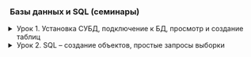 ### Базы данных и SQL (семинары)

<details class="desc"><summary>Урок 1. Установка СУБД, подключение к БД, просмотр и создание таблиц</summary>

[Работа во время семинара](work1)\
[Домашнее задание](home1)

```text
1. Создайте таблицу с мобильными телефонами, используя графический интерфейс. Заполните БД данными
2. Выведите название, производителя и цену для товаров, количество которых превышает 2
3. Выведите весь ассортимент товаров марки “Samsung”
4. Выведите информацию о телефонах, где суммарный чек больше 100 000 и меньше 145 000**

*** С помощью регулярных выражений найти (можно использовать операторы “LIKE”, “RLIKE” для 4.3):
4.1. Товары, в которых есть упоминание "Iphone"
4.2. "Galaxy"
4.3. Товары, в которых есть ЦИФРЫ
4.4. Товары, в которых есть ЦИФРА "8"
```

</details>
<details class="desc"><summary>Урок 2. SQL – создание объектов, простые запросы выборки</summary>

[Работа во время семинара](work2)\
~~[Домашнее задание](home2)~~

```text
1. Используя операторы языка SQL, создайте табличку “sales”. Заполните ее данными
2. Сгруппируйте значений количества в 3 сегмента — меньше 100, 100-300 и больше 300.
3. Создайте таблицу “orders”, заполните ее значениями. Покажите “полный” статус заказа, используя оператор CASE

Дополнительное задание к первым 2 урокам:
1. CRUD - операции на любом ЯП. Коннект с БД через С#, к примеру

Файл со скриптом прикреплен к материалам(interview.sql):
№1. Используя оператор ALTER TABLE, установите внешний ключ в одной из таблиц (clients-posts)
№2. Без оператора JOIN, верните заголовок публикации, текст с описанием, идентификатор клиента, опубликовавшего публикацию и логин данного клиента.
№3. Выполните поиск по публикациям, автором которых является клиент "Mikle".
```

</details>
<details class="desc" style="display: none"><summary>Стили для IDE</summary>

<style>
.desc {
    margin: 0 0 0 1em;
    padding: 0 0 1em;
}
.desc summary {
    margin: 0 0 -1em;
    list-style-position: outside;
    cursor: pointer;
    
}
.desc pre {
    border: 1px solid #37b;
    margin: -1em 0 1.5em;
    padding: 0.3em 0.6em;
}
</style>

</details>

[work1]: https://github.com/crasher307/database/blob/master/lesson1/work.sql
[home1]: https://github.com/crasher307/database/blob/master/lesson1/homework.sql
[work2]: https://github.com/crasher307/database/blob/master/lesson2/work.sql
[home2]: https://github.com/crasher307/database/blob/master/lesson2/homework.sql